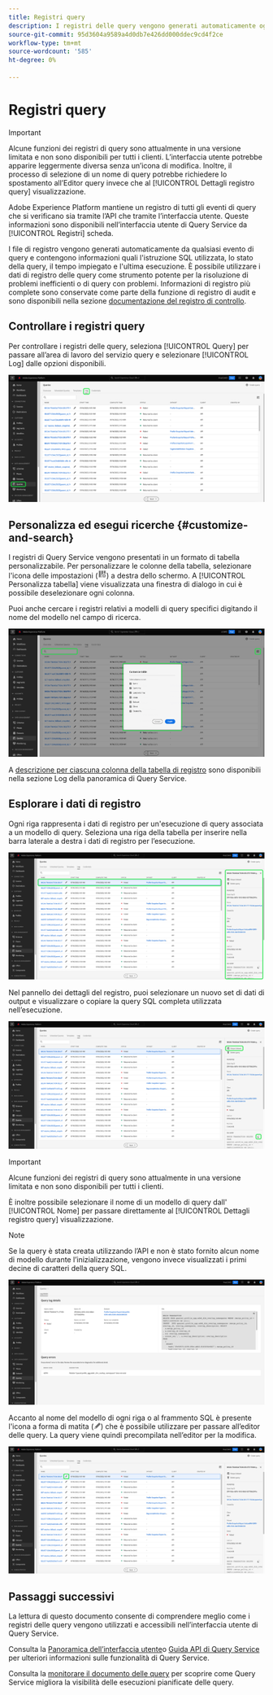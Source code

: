 ```yaml
---
title: Registri query
description: I registri delle query vengono generati automaticamente ogni volta che viene eseguita una query e sono disponibili tramite l’interfaccia utente per facilitare la risoluzione dei problemi. Questo documento illustra come utilizzare e navigare nella sezione Registri di Query Service dell’interfaccia utente.
source-git-commit: 95d3604a9589a4d0db7e426dd000ddec9cd4f2ce
workflow-type: tm+mt
source-wordcount: '585'
ht-degree: 0%

---
```


# Registri query

>[!IMPORTANT]
>
>Alcune funzioni dei registri di query sono attualmente in una versione limitata e non sono disponibili per tutti i clienti. L’interfaccia utente potrebbe apparire leggermente diversa senza un’icona di modifica. Inoltre, il processo di selezione di un nome di query potrebbe richiedere lo spostamento all’Editor query invece che al [!UICONTROL Dettagli registro query] visualizzazione.

Adobe Experience Platform mantiene un registro di tutti gli eventi di query che si verificano sia tramite l’API che tramite l’interfaccia utente. Queste informazioni sono disponibili nell’interfaccia utente di Query Service da [!UICONTROL Registri] scheda.

I file di registro vengono generati automaticamente da qualsiasi evento di query e contengono informazioni quali l&#39;istruzione SQL utilizzata, lo stato della query, il tempo impiegato e l&#39;ultima esecuzione. È possibile utilizzare i dati di registro delle query come strumento potente per la risoluzione di problemi inefficienti o di query con problemi. Informazioni di registro più complete sono conservate come parte della funzione di registro di audit e sono disponibili nella sezione [documentazione del registro di controllo](../../landing/governance-privacy-security/audit-logs/overview.md).

## Controllare i registri query

Per controllare i registri delle query, seleziona [!UICONTROL Query] per passare all’area di lavoro del servizio query e selezionare [!UICONTROL Log] dalle opzioni disponibili.

![Interfaccia utente di Platform con Query e Registro evidenziati.](../images/ui/query-log/logs.png)

## Personalizza ed esegui ricerche {#customize-and-search}

I registri di Query Service vengono presentati in un formato di tabella personalizzabile. Per personalizzare le colonne della tabella, selezionare l&#39;icona delle impostazioni (![Un&#39;icona delle impostazioni.](../images/ui/query-log/settings-icon.png)) a destra dello schermo. A [!UICONTROL Personalizza tabella] viene visualizzata una finestra di dialogo in cui è possibile deselezionare ogni colonna.

Puoi anche cercare i registri relativi a modelli di query specifici digitando il nome del modello nel campo di ricerca.

![L’area di lavoro Registro query con la barra di ricerca e l’elenco a discesa Gestisci tabella colonne sono evidenziati.](../images/ui/query-log/customize-logs.png)

A [descrizione per ciascuna colonna della tabella di registro](./overview.md#log) sono disponibili nella sezione Log della panoramica di Query Service.

## Esplorare i dati di registro

Ogni riga rappresenta i dati di registro per un&#39;esecuzione di query associata a un modello di query. Seleziona una riga della tabella per inserire nella barra laterale a destra i dati di registro per l’esecuzione.

![L’area di lavoro Registro query con una riga selezionata ed evidenziati i dati di registro nella barra laterale a destra.](../images/ui/query-log/log-details.png)

Nel pannello dei dettagli del registro, puoi selezionare un nuovo set di dati di output e visualizzare o copiare la query SQL completa utilizzata nell’esecuzione.

![L’area di lavoro Registro query con una riga selezionata ed evidenziati il set di dati di output e la query SQL.](../images/ui/query-log/edit-output-dataset.png)

>[!IMPORTANT]
>
>Alcune funzioni dei registri di query sono attualmente in una versione limitata e non sono disponibili per tutti i clienti.

È inoltre possibile selezionare il nome di un modello di query dall&#39; [!UICONTROL Nome] per passare direttamente al [!UICONTROL Dettagli registro query] visualizzazione.

>[!NOTE]
>
>Se la query è stata creata utilizzando l’API e non è stato fornito alcun nome di modello durante l’inizializzazione, vengono invece visualizzati i primi decine di caratteri della query SQL.

![Visualizzazione dei dettagli del registro query.](../images/ui/query-log/query-log-details.png)

Accanto al nome del modello di ogni riga o al frammento SQL è presente l&#39;icona a forma di matita (![Un’icona a forma di matita.](../images/ui/query-log/edit-icon.png)) che è possibile utilizzare per passare all’editor delle query. La query viene quindi precompilata nell’editor per la modifica.

![Nell’area di lavoro Registro query è evidenziata un’icona a forma di matita.](../images/ui/query-log/edit-query.png)

## Passaggi successivi

La lettura di questo documento consente di comprendere meglio come i registri delle query vengono utilizzati e accessibili nell’interfaccia utente di Query Service.

Consulta la [Panoramica dell’interfaccia utente](./overview.md)o [Guida API di Query Service](../api/getting-started.md) per ulteriori informazioni sulle funzionalità di Query Service.

Consulta la [monitorare il documento delle query](./monitor-queries.md) per scoprire come Query Service migliora la visibilità delle esecuzioni pianificate delle query.
